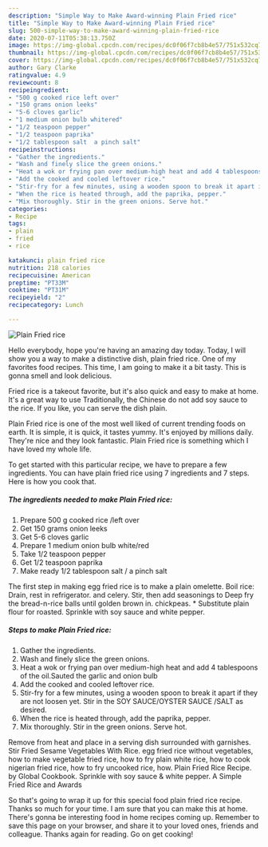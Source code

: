 ```yaml
---
description: "Simple Way to Make Award-winning Plain Fried rice"
title: "Simple Way to Make Award-winning Plain Fried rice"
slug: 500-simple-way-to-make-award-winning-plain-fried-rice
date: 2020-07-11T05:38:13.750Z
image: https://img-global.cpcdn.com/recipes/dc0f06f7cb8b4e57/751x532cq70/plain-fried-rice-recipe-main-photo.jpg
thumbnail: https://img-global.cpcdn.com/recipes/dc0f06f7cb8b4e57/751x532cq70/plain-fried-rice-recipe-main-photo.jpg
cover: https://img-global.cpcdn.com/recipes/dc0f06f7cb8b4e57/751x532cq70/plain-fried-rice-recipe-main-photo.jpg
author: Gary Clarke
ratingvalue: 4.9
reviewcount: 8
recipeingredient:
- "500 g cooked rice left over"
- "150 grams onion leeks"
- "5-6 cloves garlic"
- "1 medium onion bulb whitered"
- "1/2 teaspoon pepper"
- "1/2 teaspoon paprika"
- "1/2 tablespoon salt  a pinch salt"
recipeinstructions:
- "Gather the ingredients."
- "Wash and finely slice the green onions."
- "Heat a wok or frying pan over medium-high heat and add 4 tablespoons of the oil.Sauted the garlic and onion bulb"
- "Add the cooked and cooled leftover rice."
- "Stir-fry for a few minutes, using a wooden spoon to break it apart if they are not loosen yet. Stir in the SOY SAUCE/OYSTER SAUCE /SALT as desired."
- "When the rice is heated through, add the paprika, pepper."
- "Mix thoroughly. Stir in the green onions. Serve hot."
categories:
- Recipe
tags:
- plain
- fried
- rice

katakunci: plain fried rice 
nutrition: 218 calories
recipecuisine: American
preptime: "PT33M"
cooktime: "PT31M"
recipeyield: "2"
recipecategory: Lunch

---
```



![Plain Fried rice](https://img-global.cpcdn.com/recipes/dc0f06f7cb8b4e57/751x532cq70/plain-fried-rice-recipe-main-photo.jpg)

Hello everybody, hope you're having an amazing day today. Today, I will show you a way to make a distinctive dish, plain fried rice. One of my favorites food recipes. This time, I am going to make it a bit tasty. This is gonna smell and look delicious.

Fried rice is a takeout favorite, but it&#39;s also quick and easy to make at home. It&#39;s a great way to use Traditionally, the Chinese do not add soy sauce to the rice. If you like, you can serve the dish plain.

Plain Fried rice is one of the most well liked of current trending foods on earth. It is simple, it is quick, it tastes yummy. It's enjoyed by millions daily. They're nice and they look fantastic. Plain Fried rice is something which I have loved my whole life.


To get started with this particular recipe, we have to prepare a few ingredients. You can have plain fried rice using 7 ingredients and 7 steps. Here is how you cook that.

##### The ingredients needed to make Plain Fried rice:

1. Prepare 500 g cooked rice /left over
1. Get 150 grams onion leeks
1. Get 5-6 cloves garlic
1. Prepare 1 medium onion bulb white/red
1. Take 1/2 teaspoon pepper
1. Get 1/2 teaspoon paprika
1. Make ready 1/2 tablespoon salt / a pinch salt


The first step in making egg fried rice is to make a plain omelette. Boil rice: Drain, rest in refrigerator. and celery. Stir, then add seasonings to Deep fry the bread-n-rice balls until golden brown in. chickpeas. * Substitute plain flour for roasted. Sprinkle with soy sauce and white pepper. 

##### Steps to make Plain Fried rice:

1. Gather the ingredients.
1. Wash and finely slice the green onions.
1. Heat a wok or frying pan over medium-high heat and add 4 tablespoons of the oil.Sauted the garlic and onion bulb
1. Add the cooked and cooled leftover rice.
1. Stir-fry for a few minutes, using a wooden spoon to break it apart if they are not loosen yet. Stir in the SOY SAUCE/OYSTER SAUCE /SALT as desired.
1. When the rice is heated through, add the paprika, pepper.
1. Mix thoroughly. Stir in the green onions. Serve hot.


Remove from heat and place in a serving dish surrounded with garnishes. Stir Fried Sesame Vegetables With Rice. egg fried rice without vegetables, how to make vegetable fried rice, how to fry plain white rice, how to cook nigerian fried rice, how to fry uncooked rice, how. Plain Fried Rice Recipe. by Global Cookbook. Sprinkle with soy sauce &amp; white pepper. A Simple Fried Rice and Awards 

So that's going to wrap it up for this special food plain fried rice recipe. Thanks so much for your time. I am sure that you can make this at home. There's gonna be interesting food in home recipes coming up. Remember to save this page on your browser, and share it to your loved ones, friends and colleague. Thanks again for reading. Go on get cooking!
